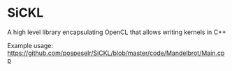 # SiCKL
A high level library encapsulating OpenCL that allows writing kernels in C++

Example usage: https://github.com/pospeselr/SiCKL/blob/master/code/Mandelbrot/Main.cpp
